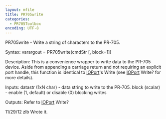 ```yaml
---
layout: mfile
title: PR705write
categories:
  - PR705Toolbox
encoding: UTF-8
---
```


PR705write - Write a string of characters to the PR-705.

Syntax:
varargout = PR705write(cmdStr [, block=1])

Description:
This is a convenience wrapper to write data to the PR-705 device. Aside
from appending a carriage return and not requiring an explicit port
handle, this function is identical to [IOPort](/docs/IOPort)'s Write (see [IOPort](/docs/IOPort) Write?
for more details).

Inputs:
datastr (1xN char) - data string to write to the PR-705.
block (scalar) - enable (1, default) or disable (0) blocking writes

Outputs:
Refer to [IOPort](/docs/IOPort) Write?

11/29/12    zlb   Wrote it.